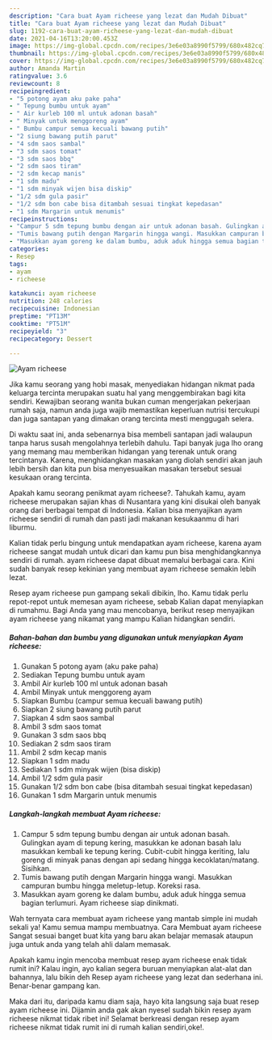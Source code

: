 ```yaml
---
description: "Cara buat Ayam richeese yang lezat dan Mudah Dibuat"
title: "Cara buat Ayam richeese yang lezat dan Mudah Dibuat"
slug: 1192-cara-buat-ayam-richeese-yang-lezat-dan-mudah-dibuat
date: 2021-04-16T13:20:00.453Z
image: https://img-global.cpcdn.com/recipes/3e6e03a8990f5799/680x482cq70/ayam-richeese-foto-resep-utama.jpg
thumbnail: https://img-global.cpcdn.com/recipes/3e6e03a8990f5799/680x482cq70/ayam-richeese-foto-resep-utama.jpg
cover: https://img-global.cpcdn.com/recipes/3e6e03a8990f5799/680x482cq70/ayam-richeese-foto-resep-utama.jpg
author: Amanda Martin
ratingvalue: 3.6
reviewcount: 8
recipeingredient:
- "5 potong ayam aku pake paha"
- " Tepung bumbu untuk ayam"
- " Air kurleb 100 ml untuk adonan basah"
- " Minyak untuk menggoreng ayam"
- " Bumbu campur semua kecuali bawang putih"
- "2 siung bawang putih parut"
- "4 sdm saos sambal"
- "3 sdm saos tomat"
- "3 sdm saos bbq"
- "2 sdm saos tiram"
- "2 sdm kecap manis"
- "1 sdm madu"
- "1 sdm minyak wijen bisa diskip"
- "1/2 sdm gula pasir"
- "1/2 sdm bon cabe bisa ditambah sesuai tingkat kepedasan"
- "1 sdm Margarin untuk menumis"
recipeinstructions:
- "Campur 5 sdm tepung bumbu dengan air untuk adonan basah. Gulingkan ayam di tepung kering, masukkan ke adonan basah lalu masukkan kembali ke tepung kering. Cubit-cubit hingga keriting, lalu goreng di minyak panas dengan api sedang hingga kecoklatan/matang. Sisihkan."
- "Tumis bawang putih dengan Margarin hingga wangi. Masukkan campuran bumbu hingga meletup-letup. Koreksi rasa."
- "Masukkan ayam goreng ke dalam bumbu, aduk aduk hingga semua bagian terlumuri. Ayam richeese siap dinikmati."
categories:
- Resep
tags:
- ayam
- richeese

katakunci: ayam richeese 
nutrition: 248 calories
recipecuisine: Indonesian
preptime: "PT13M"
cooktime: "PT51M"
recipeyield: "3"
recipecategory: Dessert

---
```



![Ayam richeese](https://img-global.cpcdn.com/recipes/3e6e03a8990f5799/680x482cq70/ayam-richeese-foto-resep-utama.jpg)

Jika kamu seorang yang hobi masak, menyediakan hidangan nikmat pada keluarga tercinta merupakan suatu hal yang menggembirakan bagi kita sendiri. Kewajiban seorang  wanita bukan cuman mengerjakan pekerjaan rumah saja, namun anda juga wajib memastikan keperluan nutrisi tercukupi dan juga santapan yang dimakan orang tercinta mesti menggugah selera.

Di waktu  saat ini, anda sebenarnya bisa membeli santapan jadi walaupun tanpa harus susah mengolahnya terlebih dahulu. Tapi banyak juga lho orang yang memang mau memberikan hidangan yang terenak untuk orang tercintanya. Karena, menghidangkan masakan yang diolah sendiri akan jauh lebih bersih dan kita pun bisa menyesuaikan masakan tersebut sesuai kesukaan orang tercinta. 



Apakah kamu seorang penikmat ayam richeese?. Tahukah kamu, ayam richeese merupakan sajian khas di Nusantara yang kini disukai oleh banyak orang dari berbagai tempat di Indonesia. Kalian bisa menyajikan ayam richeese sendiri di rumah dan pasti jadi makanan kesukaanmu di hari liburmu.

Kalian tidak perlu bingung untuk mendapatkan ayam richeese, karena ayam richeese sangat mudah untuk dicari dan kamu pun bisa menghidangkannya sendiri di rumah. ayam richeese dapat dibuat memalui berbagai cara. Kini sudah banyak resep kekinian yang membuat ayam richeese semakin lebih lezat.

Resep ayam richeese pun gampang sekali dibikin, lho. Kamu tidak perlu repot-repot untuk memesan ayam richeese, sebab Kalian dapat menyiapkan di rumahmu. Bagi Anda yang mau mencobanya, berikut resep menyajikan ayam richeese yang nikamat yang mampu Kalian hidangkan sendiri.

<!--inarticleads1-->

##### Bahan-bahan dan bumbu yang digunakan untuk menyiapkan Ayam richeese:

1. Gunakan 5 potong ayam (aku pake paha)
1. Sediakan  Tepung bumbu untuk ayam
1. Ambil  Air kurleb 100 ml untuk adonan basah
1. Ambil  Minyak untuk menggoreng ayam
1. Siapkan  Bumbu (campur semua kecuali bawang putih)
1. Siapkan 2 siung bawang putih parut
1. Siapkan 4 sdm saos sambal
1. Ambil 3 sdm saos tomat
1. Gunakan 3 sdm saos bbq
1. Sediakan 2 sdm saos tiram
1. Ambil 2 sdm kecap manis
1. Siapkan 1 sdm madu
1. Sediakan 1 sdm minyak wijen (bisa diskip)
1. Ambil 1/2 sdm gula pasir
1. Gunakan 1/2 sdm bon cabe (bisa ditambah sesuai tingkat kepedasan)
1. Gunakan 1 sdm Margarin untuk menumis




<!--inarticleads2-->

##### Langkah-langkah membuat Ayam richeese:

1. Campur 5 sdm tepung bumbu dengan air untuk adonan basah. Gulingkan ayam di tepung kering, masukkan ke adonan basah lalu masukkan kembali ke tepung kering. Cubit-cubit hingga keriting, lalu goreng di minyak panas dengan api sedang hingga kecoklatan/matang. Sisihkan.
1. Tumis bawang putih dengan Margarin hingga wangi. Masukkan campuran bumbu hingga meletup-letup. Koreksi rasa.
1. Masukkan ayam goreng ke dalam bumbu, aduk aduk hingga semua bagian terlumuri. Ayam richeese siap dinikmati.




Wah ternyata cara membuat ayam richeese yang mantab simple ini mudah sekali ya! Kamu semua mampu membuatnya. Cara Membuat ayam richeese Sangat sesuai banget buat kita yang baru akan belajar memasak ataupun juga untuk anda yang telah ahli dalam memasak.

Apakah kamu ingin mencoba membuat resep ayam richeese enak tidak rumit ini? Kalau ingin, ayo kalian segera buruan menyiapkan alat-alat dan bahannya, lalu bikin deh Resep ayam richeese yang lezat dan sederhana ini. Benar-benar gampang kan. 

Maka dari itu, daripada kamu diam saja, hayo kita langsung saja buat resep ayam richeese ini. Dijamin anda gak akan nyesel sudah bikin resep ayam richeese nikmat tidak ribet ini! Selamat berkreasi dengan resep ayam richeese nikmat tidak rumit ini di rumah kalian sendiri,oke!.


